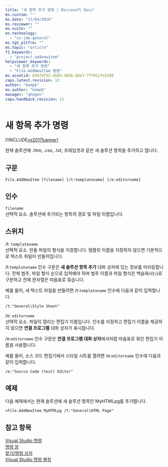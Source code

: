 ```yaml
---
title: "새 항목 추가 명령 | Microsoft Docs"
ms.custom: ""
ms.date: "11/04/2016"
ms.reviewer: ""
ms.suite: ""
ms.technology: 
  - "vs-ide-general"
ms.tgt_pltfrm: ""
ms.topic: "article"
f1_keywords: 
  - "project.addnewitem"
helpviewer_keywords: 
  - "새 항목 추가 명령"
  - "File.AddNewItem 명령"
ms.assetid: 63b7df32-db83-463b-bbe7-7ff011fe5298
caps.latest.revision: 12
author: "kempb"
ms.author: "kempb"
manager: "ghogen"
caps.handback.revision: 12
---
```

# 새 항목 추가 명령
[!INCLUDE[vs2017banner](../../code-quality/includes/vs2017banner.md)]

현재 솔루션에 .htm, .css, .txt, 프레임셋과 같은 새 솔루션 항목을 추가하고 엽니다.  
  
## 구문  
  
```  
File.AddNewItem [filename] [/t:templatename] [/e:editorname]  
```  
  
## 인수  
 `filename`  
 선택적 요소.  솔루션에 추가되는 항목의 경로 및 파일 이름입니다.  
  
## 스위치  
 \/t: `templatename`  
 선택적 요소.  만들 파일의 형식을 지정합니다.  템플릿 이름을 지정하지 않으면 기본적으로 텍스트 파일이 만들어집니다.  
  
 \/t:`templatename` 인수 구문은 **새 솔루션 항목 추가** 대화 상자에 있는 정보를 미러링합니다.  전체 범주, 파일 형식 순으로 입력해야 하며 범주 이름과 파일 형식은 백슬래시\(`\`\)로 구분하고 전체 문자열은 따옴표로 묶습니다.  
  
 예를 들어, 새 텍스트 파일을 만들려면 \/t:`templatename` 인수에 다음과 같이 입력합니다.  
  
```  
/t:"General\Style Sheet"  
```  
  
 \/e: `editorname`  
 선택적 요소.  파일이 열리는 편집기 이름입니다.  인수를 지정하고 편집기 이름을 제공하지 않으면 **연결 프로그램** 대화 상자가 표시됩니다.  
  
 \/e:`editorname` 인수 구문은 **연결 프로그램 대화 상자**에서처럼 따옴표로 묶인 편집기 이름을 사용합니다.  
  
 예를 들어, 소스 코드 편집기에서 스타일 시트를 열려면 \/e:`editorname` 인수에 다음과 같이 입력합니다.  
  
```  
/e:"Source Code (text) Editor"  
```  
  
## 예제  
 다음 예제에서는 현재 솔루션에 새 솔루션 항목인 MyHTMLpg를 추가합니다.  
  
```  
>File.AddNewItem MyHTMLpg /t:"General\HTML Page"  
```  
  
## 참고 항목  
 [Visual Studio 명령](../../ide/reference/visual-studio-commands.md)   
 [명령 창](../../ide/reference/command-window.md)   
 [찾기\/명령 상자](../../ide/find-command-box.md)   
 [Visual Studio 명령 별칭](../../ide/reference/visual-studio-command-aliases.md)
